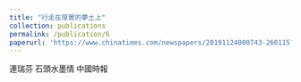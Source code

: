 ```yaml
---
title: "行走在厚實的夢土上"
collection: publications
permalink: /publication/6
paperurl: 'https://www.chinatimes.com/newspapers/20191124000743-260115?chdtv'
---
```


連瑞芬	石頭水墨情
中國時報
